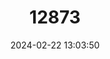 ---
title: "12873"
category: "Matrona japonica"
draft: false
date: 2024-02-22 13:03:50
languages:
  Japanese: ["Ryukyu-haguro-tombo"]
---